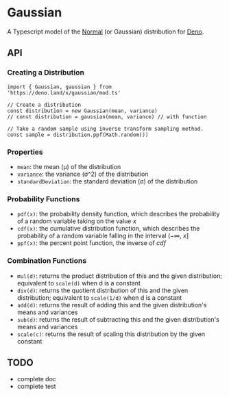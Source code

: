 # Gaussian

A Typescript model of the [Normal](http://en.wikipedia.org/wiki/Normal_distribution) (or Gaussian) distribution for [Deno](https://deno.land).

## API
### Creating a Distribution
```(typescript)
import { Gaussian, gaussian } from 'https://deno.land/x/gaussian/mod.ts'

// Create a distribution
const distribution = new Gaussian(mean, variance)
// const distribution = gaussian(mean, variance) // with function

// Take a random sample using inverse transform sampling method.
const sample = distribution.ppf(Math.random())
```

### Properties
- `mean`: the mean (μ) of the distribution
- `variance`: the variance (σ^2) of the distribution
- `standardDeviation`: the standard deviation (σ) of the distribution

### Probability Functions
- `pdf(x)`: the probability density function, which describes the probability
  of a random variable taking on the value _x_
- `cdf(x)`: the cumulative distribution function, which describes the
  probability of a random variable falling in the interval (−∞, _x_]
- `ppf(x)`: the percent point function, the inverse of _cdf_

### Combination Functions
- `mul(d)`: returns the product distribution of this and the given distribution; equivalent to `scale(d)` when d is a constant
- `div(d)`: returns the quotient distribution of this and the given distribution; equivalent to `scale(1/d)` when d is a constant
- `add(d)`: returns the result of adding this and the given distribution's means and variances
- `sub(d)`: returns the result of subtracting this and the given distribution's means and variances
- `scale(c)`: returns the result of scaling this distribution by the given constant

## TODO
- complete doc
- complete test
